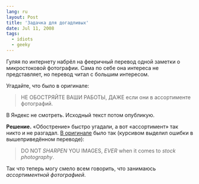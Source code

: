 ```yaml
---
lang: ru
layout: Post
title: 'Задачка для догадливых'
date: Jul 11, 2008
tags:
  - idiots
  - geeky
---
```


Гуляя по интернету набрёл на фееричный перевод одной заметки о микростоковой фотографии. Сама по себе она интереса не представляет, но перевод читал с большим интересом.

Угадайте, что было в оригинале:

> НЕ ОБОСТРЯЙТЕ ВАШИ РАБОТЫ, ДАЖЕ если они в ассортименте фотографий.

В Яндекс не смотреть. Исходный текст потом опубликую.

<!--more-->

**Решение.** «Обострение» быстро угадали, а вот «ассортимент» так никто и не разгадал. [В оригинале](http://kkart.deviantart.com/journal/12550767/) было так (курсивом выделил ошибки в вышеприведённом переводе):

> DO NOT _SHARPEN_ YOU IMAGES, _EVER_ when it comes to _stock photography_.

Так что теперь могу смело всем говорить, что занимаюсь _ассортиментной фотографией_.
